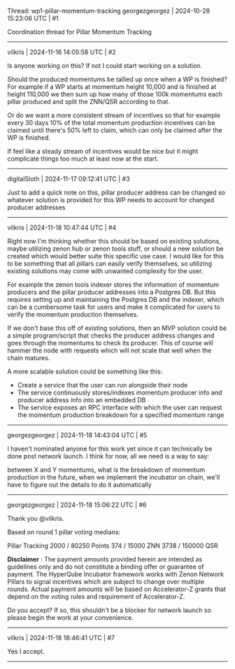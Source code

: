 Thread: wp1-pillar-momentum-tracking
georgezgeorgez | 2024-10-28 15:23:06 UTC | #1

Coordination thread for Pillar Momentum Tracking

-------------------------

vilkris | 2024-11-16 14:05:58 UTC | #2

Is anyone working on this? If not I could start working on a solution.

Should the produced momentums be tallied up once when a WP is finished? For example if a WP starts at momentum height 10,000 and is finished at height 110,000 we then sum up how many of those 100k momentums each pillar produced and split the ZNN/QSR according to that.

Or do we want a more consistent stream of incentives so that for example every 30 days 10% of the total momentum production incentives can be claimed until there's 50% left to claim, which can only be claimed after the WP is finished.

If feel like a steady stream of incentives would be nice but it might complicate things too much at least now at the start.

-------------------------

digitalSloth | 2024-11-17 09:12:41 UTC | #3

Just to add a quick note on this, pillar producer address can be changed so whatever solution is provided for this WP needs to account for changed producer addresses

-------------------------

vilkris | 2024-11-18 10:47:44 UTC | #4

Right now I'm thinking whether this should be based on existing solutions, maybe utilizing zenon hub or zenon tools stuff, or should a new solution be created which would better suite this specific use case. I would like for this to be something that all pillars can easily verify themselves, so utilizing existing solutions may come with unwanted complexity for the user.

For example the zenon tools indexer stores the information of momentum producers and the pillar producer addresses into a Postgres DB. But this requires setting up and maintaining the Postgres DB and the indexer, which can be a cumbersome task for users and make it complicated for users to verify the momentum production themselves.

If we don't base this off of existing solutions, then an MVP solution could be a simple program/script that checks the producer address changes and goes through the momentums to check its producer.
This of course will hammer the node with requests which will not scale that well when the chain matures.

A more scalable solution could be something like this:
* Create a service that the user can run alongside their node
* The service continuously stores/indexes momentum producer info and producer address info into an embedded DB
* The service exposes an RPC interface with which the user can request the momentum production breakdown for a specified momentum range

-------------------------

georgezgeorgez | 2024-11-18 14:43:04 UTC | #5

I haven't nominated anyone for this work yet since it can technically be done post network launch.
I think for now, all we need is a way to say:

between X and Y momentums, what is the breakdown of momentum production
in the future, when we implement the incubator on chain, we'll have to figure out the details to do it automatically

-------------------------

georgezgeorgez | 2024-11-18 15:06:22 UTC | #6

Thank you @vilkris. 

Based on round 1 pillar voting medians:

Pillar Tracking
2000 / 80250 Points
374 / 15000 ZNN
3738 / 150000 QSR

**Disclaimer** : The payment amounts provided herein are intended as guidelines only and do not constitute a binding offer or guarantee of payment. The HyperQube Incubator framework works with Zenon Network Pillars to signal incentives which are subject to change over multiple rounds. Actual payment amounts will be based on Accelerator-Z grants that depend on the voting rules and requirement of Accelerator-Z.

Do you accept? If so, this shouldn't be a blocker for network launch so please begin the work at your convenience.

-------------------------

vilkris | 2024-11-18 18:46:41 UTC | #7

Yes I accept.

-------------------------

